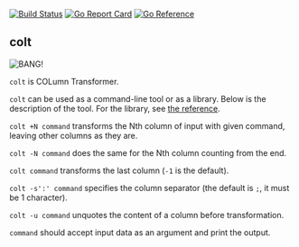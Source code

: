 
[![Build Status](https://github.com/wkhere/colt/actions/workflows/go.yml/badge.svg?branch=master)](https://github.com/wkhere/colt/actions/workflows/go.yml)
[![Go Report Card](https://goreportcard.com/badge/github.com/wkhere/colt)](https://goreportcard.com/report/github.com/wkhere/colt)
[![Go Reference](https://pkg.go.dev/badge/github.com/wkhere/colt.svg)](https://pkg.go.dev/github.com/wkhere/colt)

## colt

![](https://small.shootingsportsmedia.com/52544.jpg "BANG!")

`colt` is COLumn Transformer.

`colt` can be used as a command-line tool or as a library.
Below is the description of the tool. For the library,
see [the reference](https://pkg.go.dev/github.com/wkhere/colt).

`colt +N command` transforms the Nth column of input with given command,
leaving other columns as they are.

`colt -N command` does the same for the Nth column counting from the end.

`colt command` transforms the last column (`-1` is the default).

`colt -s':' command` specifies the column separator
(the default is `;`, it must be 1 character).

`colt -u command` unquotes the content of a column before transformation.

`command` should accept input data as an argument and print the output.
